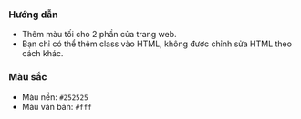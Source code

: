 ### Hướng dẫn  
- Thêm màu tối cho 2 phần của trang web.  
- Bạn chỉ có thể thêm class vào HTML, không được chỉnh sửa HTML theo cách khác.  

### Màu sắc  
- Màu nền: `#252525`  
- Màu văn bản: `#fff`  